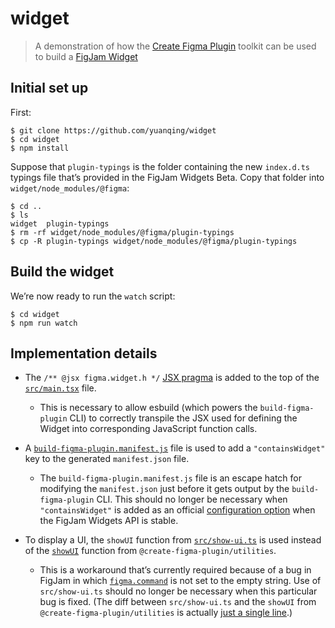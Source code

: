 # widget

> A demonstration of how the [Create Figma Plugin](https://yuanqing.github.io/create-figma-plugin/) toolkit can be used to build a [FigJam Widget](https://figma.com/blog/bringing-the-power-of-our-open-platform-to-figjam/)

## Initial set up

First:

```
$ git clone https://github.com/yuanqing/widget
$ cd widget
$ npm install
```

Suppose that `plugin-typings` is the folder containing the new `index.d.ts` typings file that’s provided in the FigJam Widgets Beta. Copy that folder into `widget/node_modules/@figma`:

```
$ cd ..
$ ls
widget  plugin-typings
$ rm -rf widget/node_modules/@figma/plugin-typings
$ cp -R plugin-typings widget/node_modules/@figma/plugin-typings
```

## Build the widget

We’re now ready to run the `watch` script:

```
$ cd widget
$ npm run watch
```

## Implementation details

- The `/** @jsx figma.widget.h */` [JSX pragma](https://typescriptlang.org/tsconfig#jsxFactory) is added to the top of the [`src/main.tsx`](/src/main.tsx) file.
  - This is necessary to allow esbuild (which powers the `build-figma-plugin` CLI) to correctly transpile the JSX used for defining the Widget into corresponding JavaScript function calls.

- A [`build-figma-plugin.manifest.js`](/build-figma-plugin.manifest.js) file is used to add a `"containsWidget"` key to the generated `manifest.json` file.
  - The `build-figma-plugin.manifest.js` file is an escape hatch for modifying the `manifest.json` just before it gets output by the `build-figma-plugin` CLI. This should no longer be necessary when `"containsWidget"` is added as an official [configuration option](https://yuanqing.github.io/create-figma-plugin/#configuration-options) when the FigJam Widgets API is stable.

- To display a UI, the `showUI` function from [`src/show-ui.ts`](/src/show-ui.ts) is used instead of the [`showUI`](https://yuanqing.github.io/create-figma-plugin/#showuidataoptions--data) function from `@create-figma-plugin/utilities`.
  - This is a workaround that’s currently required because of a bug in FigJam in which [`figma.command`](https://figma.com/plugin-docs/api/figma/#command) is not set to the empty string. Use of `src/show-ui.ts` should no longer be necessary when this particular bug is fixed. (The diff between `src/show-ui.ts` and the `showUI` from `@create-figma-plugin/utilities` is actually [just a single line](https://gist.github.com/yuanqing/f5c3ce97737d072432cd86719b84c844#file-diff).)
